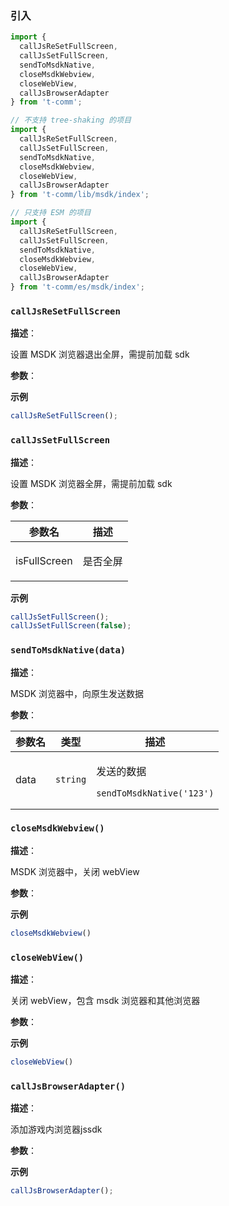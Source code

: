 
### 引入

```ts
import {
  callJsReSetFullScreen,
  callJsSetFullScreen,
  sendToMsdkNative,
  closeMsdkWebview,
  closeWebView,
  callJsBrowserAdapter
} from 't-comm';

// 不支持 tree-shaking 的项目
import {
  callJsReSetFullScreen,
  callJsSetFullScreen,
  sendToMsdkNative,
  closeMsdkWebview,
  closeWebView,
  callJsBrowserAdapter
} from 't-comm/lib/msdk/index';

// 只支持 ESM 的项目
import {
  callJsReSetFullScreen,
  callJsSetFullScreen,
  sendToMsdkNative,
  closeMsdkWebview,
  closeWebView,
  callJsBrowserAdapter
} from 't-comm/es/msdk/index';
```


### `callJsReSetFullScreen` 


**描述**：<p>设置 MSDK 浏览器退出全屏，需提前加载 sdk</p>

**参数**：



**示例**

```ts
callJsReSetFullScreen();
```
<a name="callJsSetFullScreen"></a>

### `callJsSetFullScreen` 


**描述**：<p>设置 MSDK 浏览器全屏，需提前加载 sdk</p>

**参数**：


| 参数名 | 描述 |
| --- | --- |
| isFullScreen | <p>是否全屏</p> |



**示例**

```ts
callJsSetFullScreen();
callJsSetFullScreen(false);
```
<a name="sendToMsdkNative"></a>

### `sendToMsdkNative(data)` 


**描述**：<p>MSDK 浏览器中，向原生发送数据</p>

**参数**：


| 参数名 | 类型 | 描述 |
| --- | --- | --- |
| data | <code>string</code> | <p>发送的数据</p> <pre class="prettyprint source lang-ts"><code>sendToMsdkNative('123') </code></pre> |



<a name="closeMsdkWebview"></a>

### `closeMsdkWebview()` 


**描述**：<p>MSDK 浏览器中，关闭 webView</p>

**参数**：



**示例**

```ts
closeMsdkWebview()
```
<a name="closeWebView"></a>

### `closeWebView()` 


**描述**：<p>关闭 webView，包含 msdk 浏览器和其他浏览器</p>

**参数**：



**示例**

```ts
closeWebView()
```
<a name="callJsBrowserAdapter"></a>

### `callJsBrowserAdapter()` 


**描述**：<p>添加游戏内浏览器jssdk</p>

**参数**：



**示例**

```ts
callJsBrowserAdapter();
```
